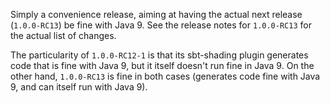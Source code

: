 
Simply a convenience release, aiming at having the actual next release (`1.0.0-RC13`) be fine with Java 9. See the release notes for `1.0.0-RC13` for the actual list of changes.

The particularity of `1.0.0-RC12-1` is that its sbt-shading plugin generates code that is fine with Java 9, but it itself doesn't run fine in Java 9. On the other hand, `1.0.0-RC13` is fine in both cases (generates code fine with Java 9, and can itself run with Java 9).

